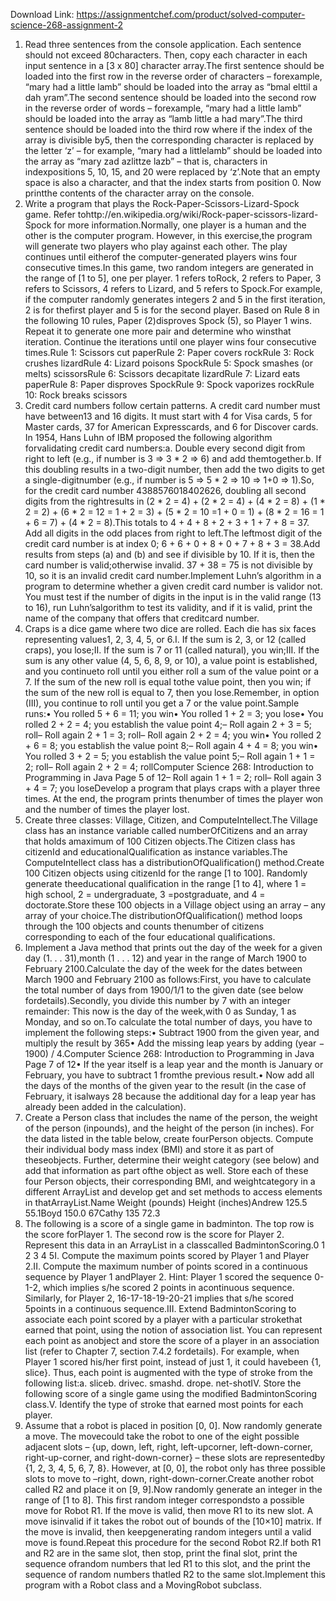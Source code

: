 Download Link: https://assignmentchef.com/product/solved-computer-science-268-assignment-2
<br>
<ol>

 <li>Read three sentences from the console application. Each sentence should not exceed 80characters. Then, copy each character in each input sentence in a [3 x 80] character array.The first sentence should be loaded into the first row in the reverse order of characters – forexample, “mary had a little lamb” should be loaded into the array as “bmal elttil a dah yram”.The second sentence should be loaded into the second row in the reverse order of words – forexample, “mary had a little lamb” should be loaded into the array as “lamb little a had mary”.The third sentence should be loaded into the third row where if the index of the array is divisible by5, then the corresponding character is replaced by the letter ‘z’ – for example, “mary had a littlelamb” should be loaded into the array as “mary zad azlittze lazb” – that is, characters in indexpositions 5, 10, 15, and 20 were replaced by ‘z’.Note that an empty space is also a character, and that the index starts from position 0. Now printthe contents of the character array on the console.</li>

 <li>Write a program that plays the Rock-Paper-Scissors-Lizard-Spock game. Refer tohttp://en.wikipedia.org/wiki/Rock-paper-scissors-lizard-Spock for more information.Normally, one player is a human and the other is the computer program. However, in this exercise,the program will generate two players who play against each other. The play continues until eitherof the computer-generated players wins four consecutive times.In this game, two random integers are generated in the range of [1 to 5], one per player. 1 refers toRock, 2 refers to Paper, 3 refers to Scissors, 4 refers to Lizard, and 5 refers to Spock.For example, if the computer randomly generates integers 2 and 5 in the first iteration, 2 is for thefirst player and 5 is for the second player. Based on Rule 8 in the following 10 rules, Paper (2)disproves Spock (5), so Player 1 wins. Repeat it to generate one more pair and determine who winsthat iteration. Continue the iterations until one player wins four consecutive times.Rule 1: Scissors cut paperRule 2: Paper covers rockRule 3: Rock crushes lizardRule 4: Lizard poisons SpockRule 5: Spock smashes (or melts) scissorsRule 6: Scissors decapitate lizardRule 7: Lizard eats paperRule 8: Paper disproves SpockRule 9: Spock vaporizes rockRule 10: Rock breaks scissors</li>

 <li>Credit card numbers follow certain patterns. A credit card number must have between13 and 16 digits. It must start with 4 for Visa cards, 5 for Master cards, 37 for American Expresscards, and 6 for Discover cards. In 1954, Hans Luhn of IBM proposed the following algorithm forvalidating credit card numbers:a. Double every second digit from right to left (e.g., if number is 3 =&gt; 3 * 2 =&gt; 6) and add themtogether.b. If this doubling results in a two-digit number, then add the two digits to get a single-digitnumber (e.g., if number is 5 =&gt; 5 * 2 =&gt; 10 =&gt; 1+0 =&gt; 1).So, for the credit card number 4388576018402626, doubling all second digits from the rightresults in (2 * 2 = 4) + (2 * 2 = 4) + (4 * 2 = 8) + (1 * 2 = 2) + (6 * 2 = 12 = 1 + 2 = 3) + (5 * 2 = 10 =1 + 0 = 1) + (8 * 2 = 16 = 1 + 6 = 7) + (4 * 2 = 8).This totals to 4 + 4 + 8 + 2 + 3 + 1 + 7 + 8 = 37. Add all digits in the odd places from right to left.The leftmost digit of the credit card number is at index 0; 6 + 6 + 0 + 8 + 0 + 7 + 8 + 3 = 38.Add results from steps (a) and (b) and see if divisible by 10. If it is, then the card number is valid;otherwise invalid. 37 + 38 = 75 is not divisible by 10, so it is an invalid credit card number.Implement Luhn’s algorithm in a program to determine whether a given credit card number is validor not. You must test if the number of digits in the input is in the valid range (13 to 16), run Luhn’salgorithm to test its validity, and if it is valid, print the name of the company that offers that creditcard number.</li>

 <li>Craps is a dice game where two dice are rolled. Each die has six faces representing values1, 2, 3, 4, 5, or 6.I. If the sum is 2, 3, or 12 (called craps), you lose;II. If the sum is 7 or 11 (called natural), you win;III. If the sum is any other value (4, 5, 6, 8, 9, or 10), a value point is established, and you continueto roll until you either roll a sum of the value point or a 7. If the sum of the new roll is equal tothe value point, then you win; if the sum of the new roll is equal to 7, then you lose.Remember, in option (III), you continue to roll until you get a 7 or the value point.Sample runs:• You rolled 5 + 6 = 11; you win• You rolled 1 + 2 = 3; you lose• You rolled 2 + 2 = 4; you establish the value point 4;– Roll again 2 + 3 = 5; roll– Roll again 2 + 1 = 3; roll– Roll again 2 + 2 = 4; you win• You rolled 2 + 6 = 8; you establish the value point 8;– Roll again 4 + 4 = 8; you win• You rolled 3 + 2 = 5; you establish the value point 5;– Roll again 1 + 1 = 2; roll– Roll again 2 + 2 = 4; rollComputer Science 268: Introduction to Programming in Java Page 5 of 12– Roll again 1 + 1 = 2; roll– Roll again 3 + 4 = 7; you loseDevelop a program that plays craps with a player three times. At the end, the program prints thenumber of times the player won and the number of times the player lost.</li>

 <li>Create three classes: Village, Citizen, and ComputeIntellect.The Village class has an instance variable called numberOfCitizens and an array that holds amaximum of 100 Citizen objects.The Citizen class has citizenId and educationalQualification as instance variables.The ComputeIntellect class has a distributionOfQualification() method.Create 100 Citizen objects using citizenId for the range [1 to 100]. Randomly generate theeducational qualification in the range [1 to 4], where 1 = high school, 2 = undergraduate, 3 =postgraduate, and 4 = doctorate.Store these 100 objects in a Village object using an array – any array of your choice.The distributionOfQualification() method loops through the 100 objects and counts thenumber of citizens corresponding to each of the four educational qualifications.</li>

 <li>Implement a Java method that prints out the day of the week for a given day (1. . . 31),month (1 . . . 12) and year in the range of March 1900 to February 2100.Calculate the day of the week for the dates between March 1900 and February 2100 as follows:First, you have to calculate the total number of days from 1900/1/1 to the given date (see below fordetails).Secondly, you divide this number by 7 with an integer remainder: This now is the day of the week,with 0 as Sunday, 1 as Monday, and so on.To calculate the total number of days, you have to implement the following steps:• Subtract 1900 from the given year, and multiply the result by 365• Add the missing leap years by adding (year − 1900) / 4.Computer Science 268: Introduction to Programming in Java Page 7 of 12• If the year itself is a leap year and the month is January or February, you have to subtract 1 fromthe previous result.• Now add all the days of the months of the given year to the result (in the case of February, it isalways 28 because the additional day for a leap year has already been added in the calculation).</li>

 <li>Create a Person class that includes the name of the person, the weight of the person (inpounds), and the height of the person (in inches). For the data listed in the table below, create fourPerson objects. Compute their individual body mass index (BMI) and store it as part of theseobjects. Further, determine their weight category (see below) and add that information as part ofthe object as well. Store each of these four Person objects, their corresponding BMI, and weightcategory in a different ArrayList and develop get and set methods to access elements in thatArrayList.Name Weight (pounds) Height (inches)Andrew 125.5 55.1Boyd 150.0 67Cathy 135 72.3</li>

 <li>The following is a score of a single game in badminton. The top row is the score forPlayer 1. The second row is the score for Player 2. Represent this data in an ArrayList in a classcalled BadmintonScoring.0 1 2 3 4 5I. Compute the maximum points scored by Player 1 and Player 2.II. Compute the maximum number of points scored in a continuous sequence by Player 1 andPlayer 2. Hint: Player 1 scored the sequence 0-1-2, which implies s/he scored 2 points in acontinuous sequence. Similarly, for Player 2, 16-17-18-19-20-21 implies that s/he scored 5points in a continuous sequence.III. Extend BadmintonScoring to associate each point scored by a player with a particular strokethat earned that point, using the notion of association list. You can represent each point as anobject and store the score of a player in an association list (refer to Chapter 7, section 7.4.2 fordetails). For example, when Player 1 scored his/her first point, instead of just 1, it could havebeen {1, slice}. Thus, each point is augmented with the type of stroke from the following list:a. sliceb. drivec. smashd. drope. net-shotIV. Store the following score of a single game using the modified BadmintonScoring class.V. Identify the type of stroke that earned most points for each player.</li>

 <li>Assume that a robot is placed in position [0, 0]. Now randomly generate a move. The movecould take the robot to one of the eight possible adjacent slots – {up, down, left, right, left-upcorner, left-down-corner, right-up-corner, and right-down-corner} – these slots are representedby {1, 2, 3, 4, 5, 6, 7, 8}. However, at [0, 0], the robot only has three possible slots to move to –right, down, right-down-corner.Create another robot called R2 and place it on [9, 9].Now randomly generate an integer in the range of [1 to 8]. This first random integer correspondsto a possible move for Robot R1. If the move is valid, then move R1 to its new slot. A move isinvalid if it takes the robot out of bounds of the [10×10] matrix. If the move is invalid, then keepgenerating random integers until a valid move is found.Repeat this procedure for the second Robot R2.If both R1 and R2 are in the same slot, then stop, print the final slot, print the sequence ofrandom numbers that led R1 to this slot, and the print the sequence of random numbers thatled R2 to the same slot.Implement this program with a Robot class and a MovingRobot subclass.</li>

</ol>